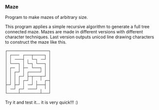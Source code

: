### Maze

Program to make mazes of arbitrary size.

This program applies a simple recursive algorithm to generate a full tree connected maze.
Mazes are made in different versions with different character techniques.  Last version
outputs unicod line drawing characters to construct the maze like this.

    ┌───────────────────┐
    │ ┌───╴ ┌───┬─────┐ │
    │ │ ╶───┤ ╷ └─┐ ╶─┘ │
    │ └───┐ │ └─┐ └───┐ │
    │ ┌─╴ │ ├─╴ └───┐ │ │
    │ │ ┌─┘ │ ┌─────┘ │ │
    │ │ │ ┌─┘ ├─┬───┬─┘ │
    │ │ │ │ ┌─┘ │ ╷ ╵ ┌─┤
    ├─┘ ├─┘ │ ╶─┘ ├───┤ │
    │ ╶─┘ ┌─┘ ╶───┘ ╷ ╵ │
    └─────┴─────────┴───┘
    
Try it and test it... it is very quick!!! :)
